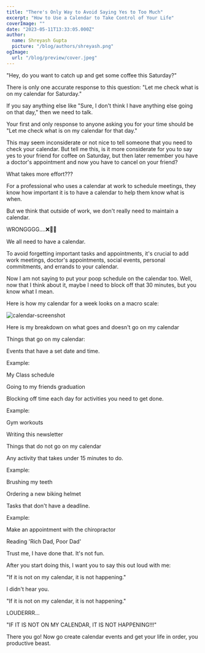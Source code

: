 ```yaml
---
title: "There's Only Way to Avoid Saying Yes to Too Much"
excerpt: "How to Use a Calendar to Take Control of Your Life"
coverImage: ""
date: "2023-05-11T13:33:05.000Z"
author:
  name: Shreyash Gupta
  picture: "/blog/authors/shreyash.png"
ogImage:
  url: "/blog/preview/cover.jpeg"
---
```


"Hey, do you want to catch up and get some coffee this Saturday?"

There is only one accurate response to this question: "Let me check what is on my calendar for Saturday."

If you say anything else like "Sure, I don't think I have anything else going on that day," then we need to talk.

Your first and only response to anyone asking you for your time should be "Let me check what is on my calendar for that day."

This may seem inconsiderate or not nice to tell someone that you need to check your calendar. But tell me this, is it more considerate for you to say yes to your friend for coffee on Saturday, but then later remember you have a doctor's appointment and now you have to cancel on your friend?

What takes more effort???

For a professional who uses a calendar at work to schedule meetings, they know how important it is to have a calendar to help them know what is when.

But we think that outside of work, we don't really need to maintain a calendar.

WRONGGGG….❌🙅‍♂️

We all need to have a calendar.

To avoid forgetting important tasks and appointments, it's crucial to add work meetings, doctor's appointments, social events, personal commitments, and errands to your calendar.

Now I am not saying to put your poop schedule on the calendar too. Well, now that I think about it, maybe I need to block off that 30 minutes, but you know what I mean.

Here is how my calendar for a week looks on a macro scale:

![calendar-screenshot](/blog/content/calendar-screenshot.png)

Here is my breakdown on what goes and doesn't go on my calendar

Things that go on my calendar:

Events that have a set date and time.

Example:

My Class schedule

Going to my friends graduation

Blocking off time each day for activities you need to get done.

Example:

Gym workouts

Writing this newsletter

Things that do not go on my calendar

Any activity that takes under 15 minutes to do.

Example:

Brushing my teeth

Ordering a new biking helmet

Tasks that don't have a deadline.

Example:

Make an appointment with the chiropractor

Reading 'Rich Dad, Poor Dad'

Trust me, I have done that. It's not fun.

After you start doing this, I want you to say this out loud with me:

"If it is not on my calendar, it is not happening."

I didn't hear you.

"If it is not on my calendar, it is not happening."

LOUDERRR…

"IF IT IS NOT ON MY CALENDAR, IT IS NOT HAPPENING!!!"

There you go! Now go create calendar events and get your life in order, you productive beast. 
